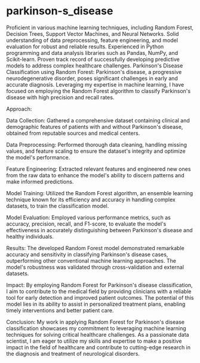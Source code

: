 # parkinson-s_disease

Proficient in various machine learning techniques, including Random Forest, Decision Trees, Support Vector Machines, and Neural Networks. Solid understanding of data preprocessing, feature engineering, and model evaluation for robust and reliable results. Experienced in Python programming and data analysis libraries such as Pandas, NumPy, and Scikit-learn. Proven track record of successfully developing predictive models to address complex healthcare challenges. Parkinson's Disease Classification using Random Forest: Parkinson's disease, a progressive neurodegenerative disorder, poses significant challenges in early and accurate diagnosis. Leveraging my expertise in machine learning, I have focused on employing the Random Forest algorithm to classify Parkinson's disease with high precision and recall rates.

Approach:

Data Collection: Gathered a comprehensive dataset containing clinical and demographic features of patients with and without Parkinson's disease, obtained from reputable sources and medical centers.

Data Preprocessing: Performed thorough data cleaning, handling missing values, and feature scaling to ensure the dataset's integrity and optimize the model's performance.

Feature Engineering: Extracted relevant features and engineered new ones from the raw data to enhance the model's ability to discern patterns and make informed predictions.

Model Training: Utilized the Random Forest algorithm, an ensemble learning technique known for its efficiency and accuracy in handling complex datasets, to train the classification model.

Model Evaluation: Employed various performance metrics, such as accuracy, precision, recall, and F1-score, to evaluate the model's effectiveness in accurately distinguishing between Parkinson's disease and healthy individuals.

Results: The developed Random Forest model demonstrated remarkable accuracy and sensitivity in classifying Parkinson's disease cases, outperforming other conventional machine learning approaches. The model's robustness was validated through cross-validation and external datasets.

Impact: By employing Random Forest for Parkinson's disease classification, I aim to contribute to the medical field by providing clinicians with a reliable tool for early detection and improved patient outcomes. The potential of this model lies in its ability to assist in personalized treatment plans, enabling timely interventions and better patient care.

Conclusion: My work in applying Random Forest for Parkinson's disease classification showcases my commitment to leveraging machine learning techniques for solving critical healthcare challenges. As a passionate data scientist, I am eager to utilize my skills and expertise to make a positive impact in the field of healthcare and contribute to cutting-edge research in the diagnosis and treatment of neurological disorders.

